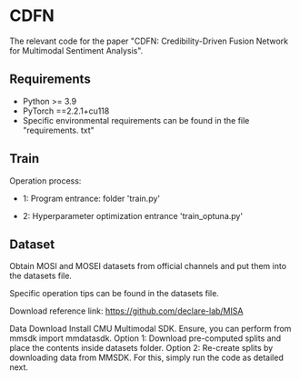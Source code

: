 # CDFN

The relevant code for the paper "CDFN: Credibility-Driven Fusion Network for Multimodal Sentiment Analysis".

## Requirements

- Python >= 3.9
- PyTorch ==2.2.1+cu118
- Specific environmental requirements can be found in the file "requirements. txt"

## Train
Operation process:

- 1: Program entrance: folder 'train.py'
 
	
- 2: Hyperparameter optimization entrance 'train_optuna.py'


## Dataset
  Obtain MOSI and MOSEI datasets from official channels and put them into the datasets file.
  
  Specific operation tips can be found in the datasets file.
  
Download reference link: https://github.com/declare-lab/MISA

Data Download
Install CMU Multimodal SDK. Ensure, you can perform from mmsdk import mmdatasdk.
Option 1: Download pre-computed splits and place the contents inside datasets folder.
Option 2: Re-create splits by downloading data from MMSDK. For this, simply run the code as detailed next.
